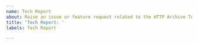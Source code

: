 ```yaml
---
name: Tech Report
about: Raise an issue or feature request related to the HTTP Archive Tech Report
title: 'Tech Report: '
labels: Tech Report

---
```




